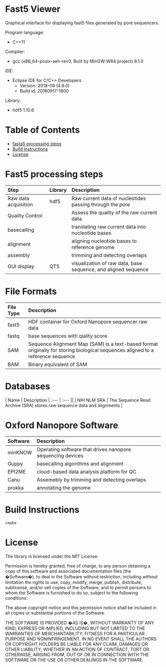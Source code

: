 # Fast5 Viewer
Graphical interface for displaying fast5 files generated by pore sequencers.

Program language: 
* C++11

Compiler: 
* gcc (x86_64-posix-seh-rev0, Built by MinGW-W64 project) 8.1.0

IDE: 
* Eclipse IDE for C/C++ Developers
	* Version: 2018-09 (4.9.0)
	* Build id: 20180917-1800

Library: 
* hdf5 1.10.6

# Table of Contents

<!--ts-->
   * [fasta5 processing steps](#fasta5-processing-steps)
   * [Build Instructions](#build-instructions)
   * [License](#license)
<!--te-->

# Fast5 processing steps
| Step				| Library					| Description |
| :---					| :---						| :-- |
| Raw data acquisition			| hdf5 | Raw current data of nucleotides passing through the pore |
| Quality Control			|  				| Assess the quality of the raw current data |
| basecalling | | translating raw current data into nucleotide bases |
| alignment | | aligning nucleotide bases to reference genome |
| assembly | | trimming and detecting overlaps |
| GUI display | QT5 | visualization of raw data, base sequence, and aligned sequence |

# File Formats
| File Type				| Description					|
| :---					| :---						|
| fast5			| HDF container for Oxford Nanopore sequencer raw data |
| fastq			| base sequences with qiality score |
| SAM			| Sequence Alignment Map (SAM) is a text-based format originally for storing biological sequences aligned to a reference sequence |
| BAM			| Binary equivalent of SAM |

# Databases
| Name			| Description
| :---					| :---						||
| NIH NLM SRA			| The Sequence Read Archive (SRA) stores raw sequence data and alignments	|

# Oxford Nanopore Software
| Software				| Description					|
| :---					| :---						|
| minKNOW			| Operating software that drives nanopore sequencing devices |
| Guppy			| basecalling algorithms and alignment |
| EPI2ME | cloud-based data analysis platform for QC |
| Canu | Assemebly by trimming and detecting overlaps |
| prokka | annotating the genome |



# Build Instructions

```shell
cmake
```

# License
The library is licensed under the MIT License: <BR>

Permission is hereby granted, free of charge, to any person obtaining a copy of this software and associated documentation files (the �Software�), to deal in the Software without restriction, including without limitation the rights to use, copy, modify, merge, publish, distribute, sublicense, and/or sell copies of the Software, and to permit persons to whom the Software is furnished to do so, subject to the following conditions:

The above copyright notice and this permission notice shall be included in all copies or substantial portions of the Software.

THE SOFTWARE IS PROVIDED �AS IS�, WITHOUT WARRANTY OF ANY KIND, EXPRESS OR IMPLIED, INCLUDING BUT NOT LIMITED TO THE WARRANTIES OF MERCHANTABILITY, FITNESS FOR A PARTICULAR PURPOSE AND NONINFRINGEMENT. IN NO EVENT SHALL THE AUTHORS OR COPYRIGHT HOLDERS BE LIABLE FOR ANY CLAIM, DAMAGES OR OTHER LIABILITY, WHETHER IN AN ACTION OF CONTRACT, TORT OR OTHERWISE, ARISING FROM, OUT OF OR IN CONNECTION WITH THE SOFTWARE OR THE USE OR OTHER DEALINGS IN THE SOFTWARE.
